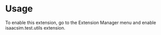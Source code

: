 # Usage

To enable this extension, go to the Extension Manager menu and enable isaacsim.test.utils extension.

